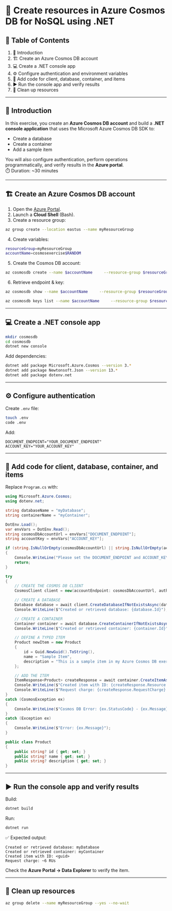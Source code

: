 # 🌌 Create resources in Azure Cosmos DB for NoSQL using .NET

## 📖 Table of Contents
1. 🚀 Introduction  
2. 🏗️ Create an Azure Cosmos DB account  
3. 💻 Create a .NET console app  
4. ⚙️ Configure authentication and environment variables  
5. 📝 Add code for client, database, container, and items  
6. ▶️ Run the console app and verify results  
7. 🧹 Clean up resources  

---

## 🚀 Introduction
In this exercise, you create an **Azure Cosmos DB account** and build a **.NET console application** that uses the Microsoft Azure Cosmos DB SDK to:
- Create a database  
- Create a container  
- Add a sample item  

You will also configure authentication, perform operations programmatically, and verify results in the **Azure portal**.  
⏱️ Duration: ~30 minutes  

---

## 🏗️ Create an Azure Cosmos DB account

1. Open the [Azure Portal](https://portal.azure.com).  
2. Launch a **Cloud Shell** (Bash).  
3. Create a resource group:  

```bash
az group create --location eastus --name myResourceGroup
```

4. Create variables:  

```bash
resourceGroup=myResourceGroup
accountName=cosmosexercise$RANDOM
```

5. Create the Cosmos DB account:  

```bash
az cosmosdb create --name $accountName     --resource-group $resourceGroup
```

6. Retrieve endpoint & key:  

```bash
az cosmosdb show --name $accountName     --resource-group $resourceGroup     --query "documentEndpoint" --output tsv

az cosmosdb keys list --name $accountName     --resource-group $resourceGroup     --query "primaryMasterKey" --output tsv
```

---

## 💻 Create a .NET console app

```bash
mkdir cosmosdb
cd cosmosdb
dotnet new console
```

Add dependencies:

```bash
dotnet add package Microsoft.Azure.Cosmos --version 3.*
dotnet add package Newtonsoft.Json --version 13.*
dotnet add package dotenv.net
```

---

## ⚙️ Configure authentication

Create `.env` file:

```bash
touch .env
code .env
```

Add:

```env
DOCUMENT_ENDPOINT="YOUR_DOCUMENT_ENDPOINT"
ACCOUNT_KEY="YOUR_ACCOUNT_KEY"
```

---

## 📝 Add code for client, database, container, and items

Replace `Program.cs` with:  

```csharp
using Microsoft.Azure.Cosmos;
using dotenv.net;

string databaseName = "myDatabase";
string containerName = "myContainer";

DotEnv.Load();
var envVars = DotEnv.Read();
string cosmosDbAccountUrl = envVars["DOCUMENT_ENDPOINT"];
string accountKey = envVars["ACCOUNT_KEY"];

if (string.IsNullOrEmpty(cosmosDbAccountUrl) || string.IsNullOrEmpty(accountKey))
{
    Console.WriteLine("Please set the DOCUMENT_ENDPOINT and ACCOUNT_KEY environment variables.");
    return;
}

try
{
    // CREATE THE COSMOS DB CLIENT
    CosmosClient client = new(accountEndpoint: cosmosDbAccountUrl, authKeyOrResourceToken: accountKey);

    // CREATE A DATABASE
    Database database = await client.CreateDatabaseIfNotExistsAsync(databaseName);
    Console.WriteLine($"Created or retrieved database: {database.Id}");

    // CREATE A CONTAINER
    Container container = await database.CreateContainerIfNotExistsAsync(id: containerName, partitionKeyPath: "/id");
    Console.WriteLine($"Created or retrieved container: {container.Id}");

    // DEFINE A TYPED ITEM
    Product newItem = new Product
    {
        id = Guid.NewGuid().ToString(),
        name = "Sample Item",
        description = "This is a sample item in my Azure Cosmos DB exercise."
    };

    // ADD THE ITEM
    ItemResponse<Product> createResponse = await container.CreateItemAsync(item: newItem, partitionKey: new PartitionKey(newItem.id));
    Console.WriteLine($"Created item with ID: {createResponse.Resource.id}");
    Console.WriteLine($"Request charge: {createResponse.RequestCharge} RUs");
}
catch (CosmosException ex)
{
    Console.WriteLine($"Cosmos DB Error: {ex.StatusCode} - {ex.Message}");
}
catch (Exception ex)
{
    Console.WriteLine($"Error: {ex.Message}");
}

public class Product
{
    public string? id { get; set; }
    public string? name { get; set; }
    public string? description { get; set; }
}
```

---

## ▶️ Run the console app and verify results

Build:

```bash
dotnet build
```

Run:

```bash
dotnet run
```

✅ Expected output:  

```
Created or retrieved database: myDatabase
Created or retrieved container: myContainer
Created item with ID: <guid>
Request charge: ~6 RUs
```

Check the **Azure Portal → Data Explorer** to verify the item.  

---

## 🧹 Clean up resources

```bash
az group delete --name myResourceGroup --yes --no-wait
```

